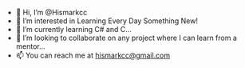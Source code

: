 - 👋 Hi, I’m @Hismarkcc
- 👀 I’m interested in Learning Every Day Something New!
- 🌱 I’m currently learning C# and C...
- 💞️ I’m looking to collaborate on any project where I can learn from a mentor...
- 📫 You can reach me at hismarkcc@gmail.com

<!---
Hismarkcc/Hismarkcc is a ✨ special ✨ repository because its `README.md` (this file) appears on your GitHub profile.
You can click the Preview link to take a look at your changes.
--->
